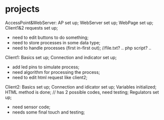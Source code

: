 # projects

AccessPoint&WebServer:
  AP set up;
  WebServer set up;
  WebPage set up;
  Client1&2 requests set up;
  
  + need to edit buttons to do something;
  + need to store processes in some data type;
  + need to handle processes (first in-first out);
  //file.txt? .. php script? ..
  
Client1:
  Basics set up;
  Connection and indicator set up;
  
  + add led pins to simulate process;
  + need algorithm for processing the process;
  + need to edit html request like client2;
  
Client2:
  Basics set up;
  Connection and idicator set up;
  Variables initialized;
  HTML method is done;
    // has 2 possible codes, need testing;
  Regulators set up; 
  
  + need sensor code;
  + needs some final touch and testing;
